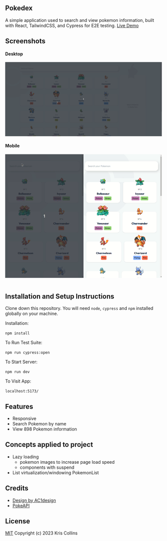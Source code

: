 ## Pokedex

A simple application used to search and view pokemon information, built with React, TailwindCSS, and Cypress for E2E testing. [Live Demo](https://poke-dex-blond.vercel.app/)

## Screenshots

#### Desktop

![Desktop Pokemon Info](public/readme-media/desktop.gif)

#### Mobile

<div style="display:flex; flex-direction:row; justify-content:center;">
<img align="left" src="public/readme-media/mobile-pokemon-info.gif" width="50%"/>
<img align="right" src="public/readme-media/search-pokemon.gif" width="50%"/>
</div>
<br>

## Installation and Setup Instructions

Clone down this repository. You will need `node`, `cypress` and `npm` installed globally on your machine.

Installation:

`npm install`

To Run Test Suite:

`npm run cypress:open`

To Start Server:

`npm run dev`

To Visit App:

`localhost:5173/`

## Features

- Responsive
- Search Pokemon by name
- View 898 Pokemon information

## Concepts applied to project

- Lazy loading
    - pokemon images to increase page load speed
    - components with suspend
- List virtualization/windowing PokemonList

## Credits

- [Design by AC1design](https://dribbble.com/shots/15128634-Pokemon-Pokedex-Website-Redesign-Concept)
- [PokeAPI](https://pokeapi.co/)

## License

[MIT](LICENSE) Copyright (c) 2023 Kris Collins

